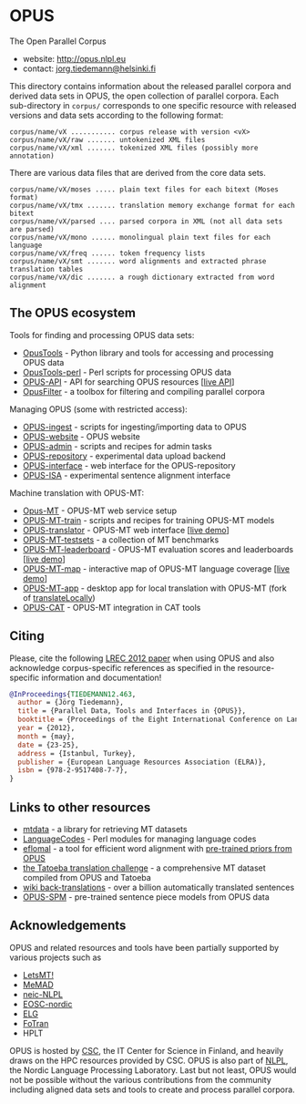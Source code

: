 # OPUS
The Open Parallel Corpus


* website: http://opus.nlpl.eu
* contact: jorg.tiedemann@helsinki.fi


This directory contains information about the released parallel corpora and derived data
sets in OPUS, the open collection of parallel corpora. Each sub-directory in `corpus/`
corresponds to one specific resource with released versions and data sets
according to the following format:


~~~
corpus/name/vX ........... corpus release with version <vX>
corpus/name/vX/raw ....... untokenized XML files
corpus/name/vX/xml ....... tokenized XML files (possibly more annotation)
~~~

There are various data files that are derived from the core data sets.

~~~
corpus/name/vX/moses ..... plain text files for each bitext (Moses format)
corpus/name/vX/tmx ....... translation memory exchange format for each bitext
corpus/name/vX/parsed .... parsed corpora in XML (not all data sets are parsed)
corpus/name/vX/mono ...... monolingual plain text files for each language
corpus/name/vX/freq ...... token frequency lists
corpus/name/vX/smt ....... word alignments and extracted phrase translation tables
corpus/name/vX/dic ....... a rough dictionary extracted from word alignment
~~~

## The OPUS ecosystem

Tools for finding and processing OPUS data sets:

* [OpusTools](https://github.com/Helsinki-NLP/OpusTools) - Python library and tools for accessing and processing OPUS data
* [OpusTools-perl](https://github.com/Helsinki-NLP/OpusTools-perl) - Perl scripts for processing OPUS data
* [OPUS-API](https://github.com/Helsinki-NLP/OPUS-API) - API for searching OPUS resources [[live API](https://opus.nlpl.eu/opusapi/)]
* [OpusFilter](https://github.com/Helsinki-NLP/OpusFilter) - a toolbox for filtering and compiling parallel corpora


Managing OPUS (some with restricted access):

* [OPUS-ingest](https://github.com/Helsinki-NLP/OPUS-ingest) - scripts for ingesting/importing data to OPUS
* [OPUS-website](https://github.com/Helsinki-NLP/OPUS-website) - OPUS website
* [OPUS-admin](https://github.com/Helsinki-NLP/OPUS-admin) - scripts and recipes for admin tasks
* [OPUS-repository](https://github.com/Helsinki-NLP/OPUS-repository) - experimental data upload backend
* [OPUS-interface](https://github.com/Helsinki-NLP/OPUS-interface) - web interface for the OPUS-repository
* [OPUS-ISA](https://github.com/Helsinki-NLP/OPUS-ISA) - experimental sentence alignment interface


Machine translation with OPUS-MT:

* [Opus-MT](https://github.com/Helsinki-NLP/Opus-MT) - OPUS-MT web service setup
* [OPUS-MT-train](https://github.com/Helsinki-NLP/OPUS-MT-train) - scripts and recipes for training OPUS-MT models
* [OPUS-translator](https://github.com/Helsinki-NLP/OPUS-translator) - OPUS-MT web interface [[live demo](https://translate.ling.helsinki.fi/)]
* [OPUS-MT-testsets](https://github.com/Helsinki-NLP/OPUS-MT-testsets) - a collection of MT benchmarks
* [OPUS-MT-leaderboard](https://github.com/Helsinki-NLP/OPUS-MT-leaderboard) - OPUS-MT evaluation scores and leaderboards [[live demo](https://opus.nlpl.eu/leaderboard/)]
* [OPUS-MT-map](https://github.com/Helsinki-NLP/OPUS-MT-map) - interactive map of OPUS-MT language coverage [[live demo](https://opus.nlpl.eu/NMT-map/Tatoeba-all/src2trg/index.html)]
* [OPUS-MT-app](https://github.com/Helsinki-NLP/OPUS-MT-app) - desktop app for local translation with OPUS-MT (fork of [translateLocally](https://github.com/XapaJIaMnu/translateLocally))
* [OPUS-CAT](https://github.com/Helsinki-NLP/OPUS-CAT) - OPUS-MT integration in CAT tools




## Citing

Please, cite the following [LREC 2012 paper](https://aclanthology.org/L12-1246/) when using OPUS
and also acknowledge corpus-specific references as specified in the resource-specific information and documentation!

```bibtex
@InProceedings{TIEDEMANN12.463,
  author = {Jörg Tiedemann},
  title = {Parallel Data, Tools and Interfaces in {OPUS}},
  booktitle = {Proceedings of the Eight International Conference on Language Resources and Evaluation (LREC'12)},
  year = {2012},
  month = {may},
  date = {23-25},
  address = {Istanbul, Turkey},
  publisher = {European Language Resources Association (ELRA)},
  isbn = {978-2-9517408-7-7},
}
```


## Links to other resources

* [mtdata](https://github.com/thammegowda/mtdata) - a library for retrieving MT datasets
* [LanguageCodes](https://github.com/Helsinki-NLP/LanguageCodes) - Perl modules for managing language codes
* [eflomal](https://github.com/robertostling/eflomal) - a tool for efficient word alignment with [pre-trained priors from OPUS](https://opus.nlpl.eu/eflomal-priors.html)
* [the Tatoeba translation challenge](https://github.com/Helsinki-NLP/Tatoeba-Challenge) - a comprehensive MT dataset compiled from OPUS and Tatoeba
* [wiki back-translations](https://github.com/Helsinki-NLP/Tatoeba-Challenge/blob/master/data/Backtranslations.md) - over a billion automatically translated sentences
* [OPUS-SPM](https://github.com/Helsinki-NLP/OPUS-MT-train/blob/master/tatoeba/SentencePieceModels.md) - pre-trained sentence piece models from OPUS data



## Acknowledgements

OPUS and related resources and tools have been partially supported by various projects such as

* [LetsMT!](http://project.letsmt.eu/)
* [MeMAD](https://memad.eu/)
* [neic-NLPL](https://wiki.neic.no/wiki/Nordic_language_processing_laboratory)
* [EOSC-nordic](https://www.eosc-nordic.eu/)
* [ELG](https://live.european-language-grid.eu/catalogue/project/2866)
* [FoTran](https://www.helsinki.fi/en/researchgroups/natural-language-understanding)
* HPLT

OPUS is hosted by [CSC](https://www.csc.fi), the IT Center for Science in Finland, and heavily draws on the HPC resources provided by CSC. OPUS is also part of [NLPL](http://wiki.nlpl.eu), the Nordic Language Processing Laboratory. Last but not least, OPUS would not be possible without the various contributions from the community including aligned data sets and tools to create and process parallel corpora.